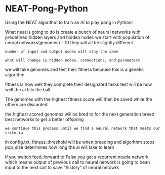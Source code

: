 # NEAT-Pong-Python
Using the NEAT algorithm to train an AI to play pong in Python!


What neat is going to do is create a bunch of neural networks 
with predefined hidden layers and hidden nodes
    we start with population of neural networks(genomes) - 10
    they will all be slightly different

    number of input and output nodes will stay the same

    what will change is hidden nodes, connections, and parameters

we will take genomes and test their fitness because this is a genetic algorithm

fitness is how well they complete their designated tasks
    test will be how well the ai hits the ball

The genomes with the highest fitness score will then be saved while the others are discarded

the highest scored genomes will be bred to for the next generation
    breed best networks to get a better offspring

    we continue this process until we find a neural network that meets our criteria

in config.txt, fitness_threshold will be when breeding and algorithm stops
    pop_size determines how long the ai will take to learn

if you switch feed_forward to False you get a recurrent neurla network which means output of previous call to neural network is going to bean input to the next call to save "history" of neural netowrk